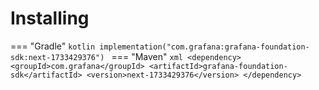# Installing

=== "Gradle"
    ```kotlin
    implementation("com.grafana:grafana-foundation-sdk:next-1733429376")
    ```
=== "Maven"
    ```xml
    <dependency>
        <groupId>com.grafana</groupId>
        <artifactId>grafana-foundation-sdk</artifactId>
        <version>next-1733429376</version>
    </dependency>
    ```
